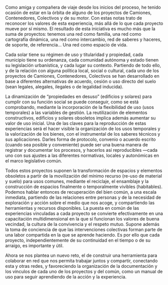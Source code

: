 Como amiga y compañera de viaje desde los inicios del proceso, he tenido ocasión de estar en la órbita de alguno de los proyectos de Camiones, Contenedores, Colectivos y de su motor. Con estas notas trato de reconocer los valores de esta experiencia, más allá de lo que cada proyecto mueve por sí mismo. El resultado de esta iniciativa es mucho más que la suma de proyectos: tenemos una red como familia, una red como cartografía dinámica, una red como intercambio, red de saberes y haceres, de soporte, de referencia... Una red como espacio de vida.

Cada solar tiene su régimen de uso y titularidad y propiedad, cada municipio tiene su ordenanza, cada comunidad autónoma y estado tienen su legislación urbanística, y cada lugar su contexto. Partiendo de todo ello, y de la relación con alguna política local, social o cultural, cada uno de los proyectos de Camiones, Contenedores, Colectivos se han desarrollado en base a diferentes alternativas de acuerdo, cesión o uso directo del suelo (sean legales, alegales, ilegales o de legalidad inducida).

La dinamización de “propiedades en desuso” (edificios y solares) para cumplir con su función social se puede conseguir, como se está comprobando, mediante la incorporación de la flexibilidad de uso (usos temporales) a las variables de gestión. La reutilización de elementos constructivos, edificios y solares obsoletos implica además aumentar su valor de uso inicial. Una de las claves para la reproducción de estas experiencias será el hacer visible la organización de los usos temporales y la valorización de los bienes, con el instrumental de los saberes técnicos y sus aplicaciones. Darles forma de protocolo, convenio o acuerdo escrito (cuando sea posible y conveniente) puede ser una buena manera de registrar y documentar los procesos, y hacerlos así reproducibles —cada uno con sus ajustes a las diferentes normativas, locales y autonómicas en el marco legislativo común.

Todos estos proyectos suponen la transformación de espacios y elementos obsoletos a partir de la movilización del mínimo recurso (re-uso de material y suelo) para usos comunes, mediante el reciclaje, el ensamblaje y la construcción de espacios finalmente o temporalmente vivibles (habitables). Podemos hablar entonces de recuperación del bien común, a una escala inmediata, partiendo de las relaciones entre personas y de la necesidad de exploración y acción sobre el medio que nos acoge, y compartiendo las herramientas y recursos disponibles. La puesta en común de las experiencias vinculadas a cada proyecto se convierte efectivamente en una capacitación multidimensional en la que sí funcionan los valores de buena vecindad, la cultura de la convivencia y el respeto mutuo. Supone además la toma de conciencia de que las intervenciones colectivas forman parte de una labor compartida en la que se aprende haciendo. Es por ello que cada proyecto, independientemente de su continuidad en el tiempo o de su arraigo, es importante y útil.

Ahora se nos plantea un nuevo reto, el de construir una herramienta para colaborar en red que nos permita trabajar juntos y compartir, conectando esta y otras redes, y favoreciendo la organización de la documentación y los vínculos de cada uno de los proyectos y del común, como un manual de uso para seguir aprendiendo de la acción y la experiencia.

